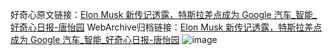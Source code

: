 好奇心原文链接：[Elon Musk 新传记透露，特斯拉差点成为 Google 汽车_智能_好奇心日报-唐怡园](https://www.qdaily.com/articles/8750.html)
WebArchive归档链接：[Elon Musk 新传记透露，特斯拉差点成为 Google 汽车_智能_好奇心日报-唐怡园](http://web.archive.org/web/20190623153347/https://www.qdaily.com/articles/8750.html)
![image](http://ww3.sinaimg.cn/large/007d5XDply1g3vdprbafvj30u02seb29)